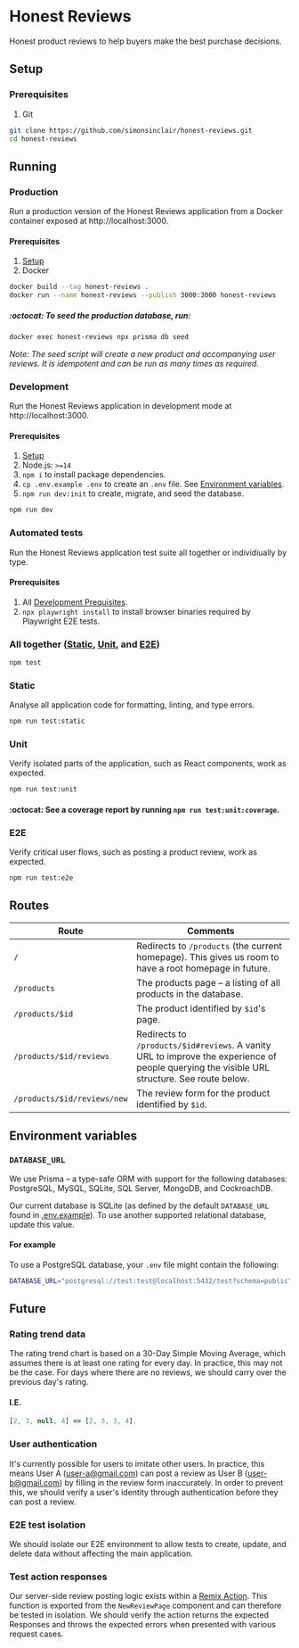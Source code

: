 # Honest Reviews

Honest product reviews to help buyers make the best purchase decisions.

## Setup

### Prerequisites

1. Git

```sh
git clone https://github.com/simonsinclair/honest-reviews.git
cd honest-reviews
```

## Running

### Production

Run a production version of the Honest Reviews application from a Docker container exposed at http://localhost:3000.

#### Prerequisites

1. [Setup](#setup)
2. Docker

```sh
docker build --tag honest-reviews .
docker run --name honest-reviews --publish 3000:3000 honest-reviews
```

##### :octocat: To seed the production database, run:

```sh
docker exec honest-reviews npx prisma db seed
```

_Note: The seed script will create a new product and accompanying user reviews. It is idempotent and can be run as many times as required._

### Development

Run the Honest Reviews application in development mode at http://localhost:3000.

#### Prerequisites

1. [Setup](#setup)
2. Node.js: `>=14`
3. `npm i` to install package dependencies.
4. `cp .env.example .env` to create an `.env` file. See [Environment variables](#environment-variables).
5. `npm run dev:init` to create, migrate, and seed the database.

```sh
npm run dev
```

### Automated tests

Run the Honest Reviews application test suite all together or individiually by type.

#### Prerequisites

1. All [Development Prequisites](#prerequisites-2).
2. `npx playwright install` to install browser binaries required by Playwright E2E tests.

### All together ([Static](#static), [Unit](#unit), and [E2E](#e2e))

```sh
npm test
```

### Static

Analyse all application code for formatting, linting, and type errors.

```sh
npm run test:static
```

### Unit

Verify isolated parts of the application, such as React components, work as expected.

```sh
npm run test:unit
```

#### :octocat: See a coverage report by running `npm run test:unit:coverage`.

### E2E

Verify critical user flows, such as posting a product review, work as expected.

```sh
npm run test:e2e
```

## Routes

| Route                       | Comments                                                                                                                                    |
| --------------------------- | ------------------------------------------------------------------------------------------------------------------------------------------- |
| `/`                         | Redirects to `/products` (the current homepage). This gives us room to have a root homepage in future.                                      |
| `/products`                 | The products page – a listing of all products in the database.                                                                              |
| `/products/$id`             | The product identified by `$id`'s page.                                                                                                     |
| `/products/$id/reviews`     | Redirects to `/products/$id#reviews`. A vanity URL to improve the experience of people querying the visible URL structure. See route below. |
| `/products/$id/reviews/new` | The review form for the product identified by `$id`.                                                                                        |

## Environment variables

### `DATABASE_URL`

We use Prisma – a type-safe ORM with support for the following databases: PostgreSQL, MySQL, SQLite, SQL Server, MongoDB, and CockroachDB.

Our current database is SQLite (as defined by the default `DATABASE_URL` found in [.env.example](.env.example)). To use another supported relational database, update this value.

#### For example

To use a PostgreSQL database, your `.env` file might contain the following:

```sh
DATABASE_URL="postgresql://test:test@localhost:5432/test?schema=public"
```

## Future

### Rating trend data

The rating trend chart is based on a 30-Day Simple Moving Average, which assumes there is at least one rating for every day. In practice, this may not be the case. For days where there are no reviews, we should carry over the previous day's rating.

#### I.E.

```ts
[2, 3, null, 4] => [2, 3, 3, 4].
```

### User authentication

It's currently possible for users to imitate other users. In practice, this means User A (user-a@gmail.com) can post a review as User B (user-b@gmail.com) by filling in the review form inaccurately. In order to prevent this, we should verify a user's identity through authentication before they can post a review.

### E2E test isolation

We should isolate our E2E environment to allow tests to create, update, and delete data without affecting the main application.

### Test action responses

Our server-side review posting logic exists within a [Remix Action](https://remix.run/docs/en/v1/api/conventions#action). This function is exported from the `NewReviewPage` component and can therefore be tested in isolation. We should verify the action returns the expected Responses and throws the expected errors when presented with various request cases.
